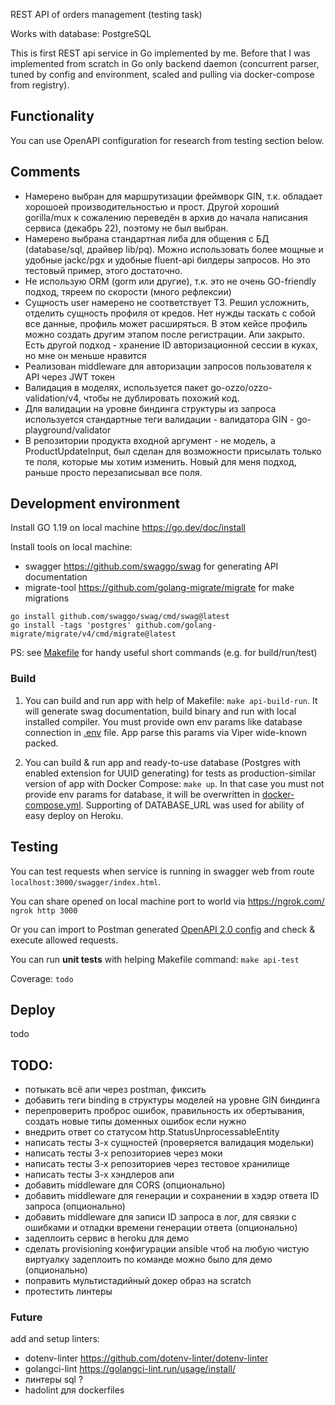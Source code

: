 REST API of orders management (testing task)

Works with database: PostgreSQL

This is first REST api service in Go implemented by me.
Before that I was implemented from scratch in Go only backend daemon (concurrent parser, tuned by config and environment, 
scaled and pulling via docker-compose from registry).

## Functionality

You can use OpenAPI configuration for research from testing section below.

## Comments

* Намерено выбран для маршрутизации фреймворк GIN, т.к. обладает хорошоей производительностью и прост.
Другой хороший gorilla/mux к сожалению переведён в архив до начала написания сервиса (декабрь 22), поэтому не был выбран.
* Намерено выбрана стандартная либа для общения с БД (database/sql, драйвер lib/pq). 
Можно использовать более мощные и удобные jackc/pgx и удобные fluent-api билдеры запросов.
Но это тестовый пример, этого достаточно.
* Не использую ORM (gorm или другие), т.к. это не очень GO-friendly подход, тяреем по скорости (много рефлексии)
* Сущность user намерено не соответствует ТЗ. Решил усложнить, отделить сущность профиля от кредов. 
Нет нужды таскать с собой все данные, профиль может расширяться. В этом кейсе профиль можно создать другим этапом после регистрации.
Апи закрыто. Есть другой подход - хранение ID авторизационной сессии в куках, но мне он меньше нравится
* Реализован middleware для авторизации запросов пользователя к API через JWT токен
* Валидация в моделях, используется пакет go-ozzo/ozzo-validation/v4, чтобы не дублировать похожий код.
* Для валидации на уровне биндинга структуры из запроса используется стандартные теги валидации - валидатора GIN - go-playground/validator
* В репозитории продукта входной аргумент - не модель, а ProductUpdateInput, был сделан для возможности присылать только те поля,
которые мы хотим изменить. Новый для меня подход, раньше просто перезаписывал все поля.

## Development environment

Install GO 1.19 on local machine https://go.dev/doc/install

Install tools on local machine:
* swagger https://github.com/swaggo/swag for generating API documentation
* migrate-tool  https://github.com/golang-migrate/migrate for make migrations
```
go install github.com/swaggo/swag/cmd/swag@latest
go install -tags 'postgres' github.com/golang-migrate/migrate/v4/cmd/migrate@latest
```

PS: see [Makefile](./Makefile) for handy useful short commands (e.g. for build/run/test)

### Build

1. You can build and run app with help of Makefile: `make api-build-run`. 
It will generate swag documentation, build binary and run with local installed compiler. 
You must provide own env params like database connection in [.env](./.env) file. 
App parse this params via Viper wide-known packed.

2. You can build & run app and ready-to-use database (Postgres with enabled extension for UUID generating)
for tests as production-similar version of app with Docker Compose: `make up`. 
In that case you must not provide env params for database, it will be overwritten in [docker-compose.yml](./docker-compose.yml).
Supporting of DATABASE_URL was used for ability of easy deploy on Heroku. 

## Testing

You can test requests when service is running in swagger web from route `localhost:3000/swagger/index.html`.

You can share opened on local machine port to world via https://ngrok.com/ `ngrok http 3000`

Or you can import to Postman generated [OpenAPI 2.0 config](./docs/swagger.json) and check & execute allowed requests. 


You can run **unit tests** with helping Makefile command: `make api-test`

Coverage: `todo`

## Deploy

todo

## TODO:
- потыкать всё апи через postman, фиксить
- добавить теги binding в структуры моделей на уровне GIN биндинга
- перепроверить проброс ошибок, правильность их обертывания, создать новые типы доменных ошибок если нужно
- внедрить ответ со статусом http.StatusUnprocessableEntity
- написать тесты 3-х сущностей (проверяется валидация модельки)
- написать тесты 3-х репозиториев через моки
- написать тесты 3-х репозиториев через тестовое хранилище
- написать тесты 3-х хэндлеров апи 
- добавить middleware для CORS (опционально)
- добавить middleware для генерации и сохранении в хэдэр ответа ID запроса (опционально)
- добавить middleware для записи ID запроса в лог, для связки с ошибками и отладки времени генерации ответа (опционально)
- задеплоить сервис в heroku для демо
- сделать provisioning конфигурации ansible чтоб на любую чистую виртуалку задеплоить по команде можно было для демо (опционально)
- поправить мультистадийный докер образ на scratch
- протестить линтеры

### Future 
add and setup linters:
* dotenv-linter https://github.com/dotenv-linter/dotenv-linter
* golangci-lint https://golangci-lint.run/usage/install/
* линтеры sql ?
* hadolint для dockerfiles
